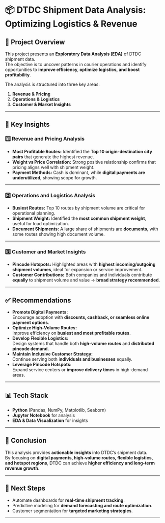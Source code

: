 # 📦 DTDC Shipment Data Analysis: Optimizing Logistics & Revenue

## 📖 Project Overview
This project presents an **Exploratory Data Analysis (EDA)** of DTDC shipment data.  
The objective is to uncover patterns in courier operations and identify opportunities to **improve efficiency, optimize logistics, and boost profitability**.  

The analysis is structured into three key areas:
1. **Revenue & Pricing**
2. **Operations & Logistics**
3. **Customer & Market Insights**

---

## 🔑 Key Insights

### 1️⃣ Revenue and Pricing Analysis
- **Most Profitable Routes:** Identified the **Top 10 origin-destination city pairs** that generate the highest revenue.  
- **Weight vs Price Correlation:** Strong positive relationship confirms that pricing aligns well with shipment weight.  
- **Payment Methods:** Cash is dominant, while **digital payments are underutilized**, showing scope for growth.  

---

### 2️⃣ Operations and Logistics Analysis
- **Busiest Routes:** Top 10 routes by shipment volume are critical for operational planning.  
- **Shipment Weight:** Identified the **most common shipment weight**, useful for load optimization.  
- **Document Shipments:** A large share of shipments are **documents**, with some routes showing high document volume.  

---

### 3️⃣ Customer and Market Insights
- **Pincode Hotspots:** Highlighted areas with **highest incoming/outgoing shipment volumes**, ideal for expansion or service improvement.  
- **Customer Contributions:** Both companies and individuals contribute **equally** to shipment volume and value → **broad strategy recommended**.  

---

## ✅ Recommendations
- **Promote Digital Payments:**  
  Encourage adoption with **discounts, cashback, or seamless online payment options**.  
- **Optimize High-Volume Routes:**  
  Improve efficiency on **busiest and most profitable routes**.  
- **Develop Flexible Logistics:**  
  Design systems that handle both **high-volume routes** and **distributed pincode demand**.  
- **Maintain Inclusive Customer Strategy:**  
  Continue serving both **individuals and businesses** equally.  
- **Leverage Pincode Hotspots:**  
  Expand service centers or **improve delivery times** in high-demand areas.  

---

## 📊 Tech Stack
- **Python** (Pandas, NumPy, Matplotlib, Seaborn)  
- **Jupyter Notebook** for analysis  
- **EDA & Data Visualization** for insights  

---

## 📌 Conclusion
This analysis provides **actionable insights** into DTDC’s shipment data.  
By focusing on **digital payments, high-volume routes, flexible logistics, and hotspot regions**, DTDC can achieve **higher efficiency and long-term revenue growth**.  

---

## 🚀 Next Steps
- Automate dashboards for **real-time shipment tracking**.  
- Predictive modeling for **demand forecasting and route optimization**.  
- Customer segmentation for **targeted marketing strategies**.  

---
